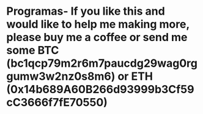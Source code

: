 # Programas- If you like this and would like to help me making more, please buy me a coffee or send me some BTC (bc1qcp79m2r6m7paucdg29wag0rggumw3w2nz0s8m6) or ETH (0x14b689A60B266d93999b3Cf59cC3666f7fE70550)
